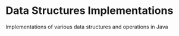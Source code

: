 # Data Structures Implementations
Implementations of various data structures and operations in Java
